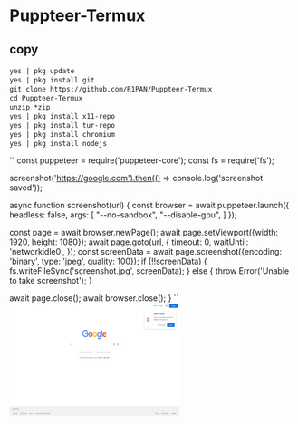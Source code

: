 # Puppteer-Termux
## copy ##
```
yes | pkg update
yes | pkg install git
git clone https://github.com/R1PAN/Puppteer-Termux
cd Puppteer-Termux
unzip *zip
yes | pkg install x11-repo
yes | pkg install tur-repo
yes | pkg install chromium
yes | pkg install nodejs
```
``
const puppeteer = require('puppeteer-core');
const fs = require('fs');

screenshot('https://google.com').then(() => console.log('screenshot saved'));

async function screenshot(url) {
  const browser = await puppeteer.launch({
    headless: false,
    args: [
      "--no-sandbox",
      "--disable-gpu",
    ]
  });

  const page = await browser.newPage();
  await page.setViewport({width: 1920, height: 1080});
  await page.goto(url, {
    timeout: 0,
    waitUntil: 'networkidle0',
  });
  const screenData = await page.screenshot({encoding: 'binary', type: 'jpeg', quality: 100});
  if (!!screenData) {
    fs.writeFileSync('screenshot.jpg', screenData);
  } else {
    throw Error('Unable to take screenshot');
  }

  await page.close();
  await browser.close();
}
``
<img src="https://github.com/R1PAN/Puppteer-Termux/blob/r/screenshot.jpg" alt="Alt text" width="300" height="200">
